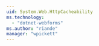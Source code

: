 ```yaml
---
uid: System.Web.HttpCacheability
ms.technology: 
  - "dotnet-webforms"
ms.author: "riande"
manager: "wpickett"
---
```

